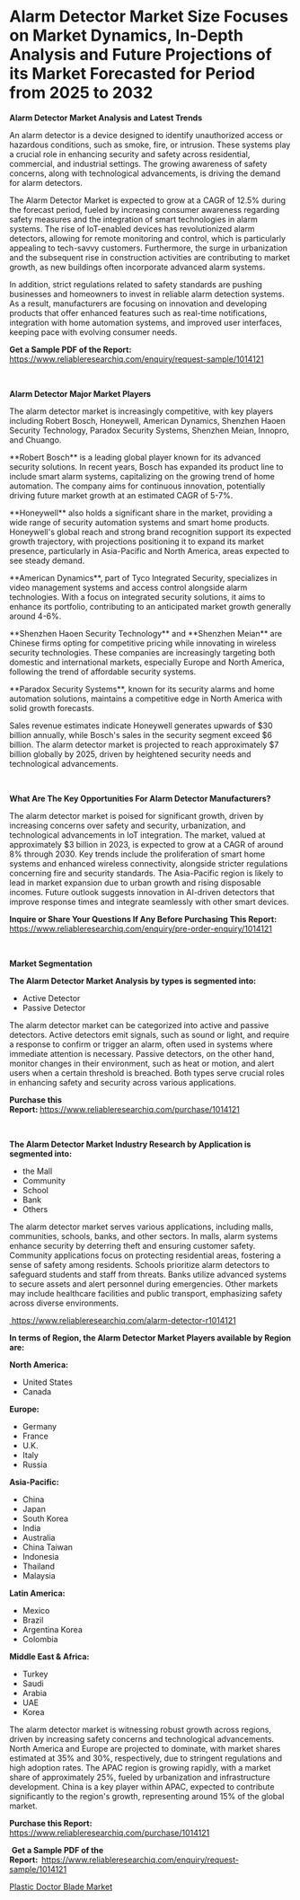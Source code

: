 <p><h1>Alarm Detector Market Size Focuses on Market Dynamics, In-Depth Analysis and Future Projections of its Market Forecasted for Period from 2025 to 2032</h1></p><p><strong>Alarm Detector Market Analysis and Latest Trends</strong></p>
<p><p>An alarm detector is a device designed to identify unauthorized access or hazardous conditions, such as smoke, fire, or intrusion. These systems play a crucial role in enhancing security and safety across residential, commercial, and industrial settings. The growing awareness of safety concerns, along with technological advancements, is driving the demand for alarm detectors.</p><p>The Alarm Detector Market is expected to grow at a CAGR of 12.5% during the forecast period, fueled by increasing consumer awareness regarding safety measures and the integration of smart technologies in alarm systems. The rise of IoT-enabled devices has revolutionized alarm detectors, allowing for remote monitoring and control, which is particularly appealing to tech-savvy customers. Furthermore, the surge in urbanization and the subsequent rise in construction activities are contributing to market growth, as new buildings often incorporate advanced alarm systems.</p><p>In addition, strict regulations related to safety standards are pushing businesses and homeowners to invest in reliable alarm detection systems. As a result, manufacturers are focusing on innovation and developing products that offer enhanced features such as real-time notifications, integration with home automation systems, and improved user interfaces, keeping pace with evolving consumer needs.</p></p>
<p><strong>Get a Sample PDF of the Report:&nbsp;</strong> <a href="https://www.reliableresearchiq.com/enquiry/request-sample/1014121?utm_campaign=2797&utm_medium=2&utm_source=Github&utm_content=ia&utm_term=06032025&utm_id=alarm-detector">https://www.reliableresearchiq.com/enquiry/request-sample/1014121</a></p>
<p>&nbsp;</p>
<p><strong>Alarm Detector Major Market Players</strong></p>
<p><p>The alarm detector market is increasingly competitive, with key players including Robert Bosch, Honeywell, American Dynamics, Shenzhen Haoen Security Technology, Paradox Security Systems, Shenzhen Meian, Innopro, and Chuango. </p><p>**Robert Bosch** is a leading global player known for its advanced security solutions. In recent years, Bosch has expanded its product line to include smart alarm systems, capitalizing on the growing trend of home automation. The company aims for continuous innovation, potentially driving future market growth at an estimated CAGR of 5-7%.</p><p>**Honeywell** also holds a significant share in the market, providing a wide range of security automation systems and smart home products. Honeywell's global reach and strong brand recognition support its expected growth trajectory, with projections positioning it to expand its market presence, particularly in Asia-Pacific and North America, areas expected to see steady demand.</p><p>**American Dynamics**, part of Tyco Integrated Security, specializes in video management systems and access control alongside alarm technologies. With a focus on integrated security solutions, it aims to enhance its portfolio, contributing to an anticipated market growth generally around 4-6%.</p><p>**Shenzhen Haoen Security Technology** and **Shenzhen Meian** are Chinese firms opting for competitive pricing while innovating in wireless security technologies. These companies are increasingly targeting both domestic and international markets, especially Europe and North America, following the trend of affordable security systems.</p><p>**Paradox Security Systems**, known for its security alarms and home automation solutions, maintains a competitive edge in North America with solid growth forecasts.</p><p>Sales revenue estimates indicate Honeywell generates upwards of $30 billion annually, while Bosch's sales in the security segment exceed $6 billion. The alarm detector market is projected to reach approximately $7 billion globally by 2025, driven by heightened security needs and technological advancements.</p></p>
<p>&nbsp;</p>
<p><strong>What Are The Key Opportunities For Alarm Detector Manufacturers?</strong></p>
<p><p>The alarm detector market is poised for significant growth, driven by increasing concerns over safety and security, urbanization, and technological advancements in IoT integration. The market, valued at approximately $3 billion in 2023, is expected to grow at a CAGR of around 8% through 2030. Key trends include the proliferation of smart home systems and enhanced wireless connectivity, alongside stricter regulations concerning fire and security standards. The Asia-Pacific region is likely to lead in market expansion due to urban growth and rising disposable incomes. Future outlook suggests innovation in AI-driven detectors that improve response times and integrate seamlessly with other smart devices.</p></p>
<p><strong>Inquire or Share Your Questions If Any Before Purchasing This Report:</strong> <a href="https://www.reliableresearchiq.com/enquiry/pre-order-enquiry/1014121?utm_campaign=2797&utm_medium=2&utm_source=Github&utm_content=ia&utm_term=06032025&utm_id=alarm-detector">https://www.reliableresearchiq.com/enquiry/pre-order-enquiry/1014121</a></p>
<p>&nbsp;</p>
<p><strong>Market Segmentation</strong></p>
<p><strong>The Alarm Detector Market Analysis by types is segmented into:</strong></p>
<p><ul><li>Active Detector</li><li>Passive Detector</li></ul></p>
<p><p>The alarm detector market can be categorized into active and passive detectors. Active detectors emit signals, such as sound or light, and require a response to confirm or trigger an alarm, often used in systems where immediate attention is necessary. Passive detectors, on the other hand, monitor changes in their environment, such as heat or motion, and alert users when a certain threshold is breached. Both types serve crucial roles in enhancing safety and security across various applications.</p></p>
<p><strong>Purchase this Report:&nbsp;</strong><a href="https://www.reliableresearchiq.com/purchase/1014121?utm_campaign=2797&utm_medium=2&utm_source=Github&utm_content=ia&utm_term=06032025&utm_id=alarm-detector">https://www.reliableresearchiq.com/purchase/1014121</a></p>
<p>&nbsp;</p>
<p><strong>The Alarm Detector Market Industry Research by Application is segmented into:</strong></p>
<p><ul><li>the Mall</li><li>Community</li><li>School</li><li>Bank</li><li>Others</li></ul></p>
<p><p>The alarm detector market serves various applications, including malls, communities, schools, banks, and other sectors. In malls, alarm systems enhance security by deterring theft and ensuring customer safety. Community applications focus on protecting residential areas, fostering a sense of safety among residents. Schools prioritize alarm detectors to safeguard students and staff from threats. Banks utilize advanced systems to secure assets and alert personnel during emergencies. Other markets may include healthcare facilities and public transport, emphasizing safety across diverse environments.</p></p>
<p><a href="https://www.reliableresearchiq.com/alarm-detector-r1014121?utm_campaign=2797&utm_medium=2&utm_source=Github&utm_content=ia&utm_term=06032025&utm_id=alarm-detector">&nbsp;https://www.reliableresearchiq.com/alarm-detector-r1014121</a></p>
<p><strong>In terms of Region, the Alarm Detector Market Players available by Region are:</strong></p>
<p>
    <p> <strong> North America: </strong>
        <ul>
            <li>United States</li>
            <li>Canada</li>
        </ul>
        </p> 
    <p> <strong> Europe: </strong>
        <ul>
            <li>Germany</li>
            <li>France</li>
            <li>U.K.</li>
            <li>Italy</li>
            <li>Russia</li>
        </ul>
        </p> 
    <p> <strong> Asia-Pacific: </strong>
        <ul>
            <li>China</li>
            <li>Japan</li>
            <li>South Korea</li>
            <li>India</li>
            <li>Australia</li>
            <li>China Taiwan</li>
            <li>Indonesia</li>
            <li>Thailand</li>
            <li>Malaysia</li>
        </ul>
        </p> 
    <p> <strong> Latin America: </strong>
        <ul>
            <li>Mexico</li>
            <li>Brazil</li>
            <li>Argentina Korea</li>
            <li>Colombia</li>
        </ul>
        </p> 
    <p> <strong> Middle East & Africa: </strong>
        <ul>
            <li>Turkey</li>
            <li>Saudi</li>
            <li>Arabia</li>
            <li>UAE</li>
            <li>Korea</li>
        </ul>
    </p>
    </p>
<p><p>The alarm detector market is witnessing robust growth across regions, driven by increasing safety concerns and technological advancements. North America and Europe are projected to dominate, with market shares estimated at 35% and 30%, respectively, due to stringent regulations and high adoption rates. The APAC region is growing rapidly, with a market share of approximately 25%, fueled by urbanization and infrastructure development. China is a key player within APAC, expected to contribute significantly to the region's growth, representing around 15% of the global market.</p></p>
<p><strong>Purchase this Report: </strong><a href="https://www.reliableresearchiq.com/purchase/1014121?utm_campaign=2797&utm_medium=2&utm_source=Github&utm_content=ia&utm_term=06032025&utm_id=alarm-detector">https://www.reliableresearchiq.com/purchase/1014121</a></p>
<p>&nbsp;<strong>Get a Sample PDF of the Report:&nbsp;&nbsp;</strong><a href="https://www.reliableresearchiq.com/enquiry/request-sample/1014121?utm_campaign=2797&utm_medium=2&utm_source=Github&utm_content=ia&utm_term=06032025&utm_id=alarm-detector">https://www.reliableresearchiq.com/enquiry/request-sample/1014121</a></p>
<p><strong></strong></p>
<p><p><a href="https://github.com/abedlagagica4/Market-Research-Report-List-1/blob/main/plastic-doctor-blade-market.md?utm_campaign=2797&utm_medium=2&utm_source=Github&utm_content=ia&utm_term=06032025&utm_id=alarm-detector">Plastic Doctor Blade Market</a></p></p>